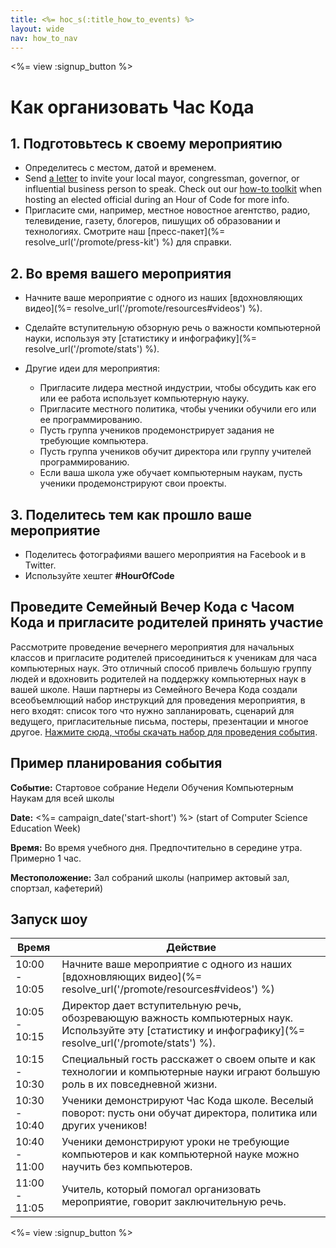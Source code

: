 ```yaml
---
title: <%= hoc_s(:title_how_to_events) %>
layout: wide
nav: how_to_nav
---
```

<%= view :signup_button %>

# Как организовать Час Кода

## 1. Подготовьтесь к своему мероприятию

- Определитесь с местом, датой и временем.
- Send [a letter](https://hourofcode.com/promote/resources#sample-emails) to invite your local mayor, congressman, governor, or influential business person to speak. Check out our [how-to toolkit](%=localized_file('/files/elected-official.pdf')%) when hosting an elected official during an Hour of Code for more info.
- Пригласите сми, например, местное новостное агентство, радио, телевидение, газету, блогеров, пишущих об образовании и технологиях. Смотрите наш [пресс-пакет](%= resolve_url('/promote/press-kit') %) для справки.

## 2. Во время вашего мероприятия

- Начните ваше мероприятие с одного из наших [вдохновляющих видео](%= resolve_url('/promote/resources#videos') %).
- Сделайте вступительную обзорную речь о важности компьютерной науки, используя эту [статистику и инфографику](%= resolve_url('/promote/stats') %).   
      
    
- Другие идеи для мероприятия: 
    - Пригласите лидера местной индустрии, чтобы обсудить как его или ее работа использует компьютерную науку.
    - Пригласите местного политика, чтобы ученики обучили его или ее программированию.
    - Пусть группа учеников продемонстрирует задания не требующие компьютера.
    - Пусть группа учеников обучит директора или группу учителей программированию.
    - Если ваша школа уже обучает компьютерным наукам, пусть ученики продемонстрируют свои проекты.

## 3. Поделитесь тем как прошло ваше мероприятие

- Поделитесь фотографиями вашего мероприятия на Facebook и в Twitter. 
- Используйте хештег **#HourOfCode**

## Проведите Семейный Вечер Кода с Часом Кода и пригласите родителей принять участие

Рассмотрите проведение вечернего мероприятия для начальных классов и пригласите родителей присоединиться к ученикам для часа компьютерных наук. Это отличный способ привлечь большую группу людей и вдохновить родителей на поддержку компьютерных наук в вашей школе. Наши партнеры из Семейного Вечера Кода создали всеобъемлющий набор инструкций для проведения мероприятия, в него входят: список того что нужно запланировать, сценарий для ведущего, пригласительные письма, постеры, презентации и многое другое. [Нажмите сюда, чтобы скачать набор для проведения события](http://www.familycodenight.org/DownloadCodeDotOrg.html).

## Пример планирования события

**Событие:** Стартовое собрание Недели Обучения Компьютерным Наукам для всей школы

**Date:** <%= campaign_date('start-short') %> (start of Computer Science Education Week)

**Время:** Во время учебного дня. Предпочтительно в середине утра. Примерно 1 час.

**Местоположение:** Зал собраний школы (например актовый зал, спортзал, кафетерий)   
  


## Запуск шоу

| Время         | Действие                                                                                                                                                   |
| ------------- | ---------------------------------------------------------------------------------------------------------------------------------------------------------- |
| 10:00 - 10:05 | Начните ваше мероприятие с одного из наших [вдохновляющих видео](%= resolve_url('/promote/resources#videos') %)                                            |
| 10:05 - 10:15 | Директор дает вступительную речь, обозревающую важность компьютерных наук. Используйте эту [статистику и инфографику](%= resolve_url('/promote/stats') %). |
| 10:15 - 10:30 | Специальный гость расскажет о своем опыте и как технологии и компьютерные науки играют большую роль в их повседневной жизни.                               |
| 10:30 - 10:40 | Ученики демонстрируют Час Кода школе. Веселый поворот: пусть они обучат директора, политика или других учеников!                                           |
| 10:40 - 11:00 | Ученики демонстрируют уроки не требующие компьютеров и как компьютерной науке можно научить без компьютеров.                                               |
| 11:00 - 11:05 | Учитель, который помогал организовать мероприятие, говорит заключительную речь.                                                                            |

<%= view :signup_button %>